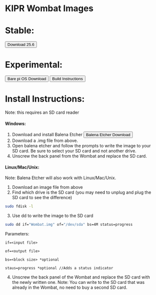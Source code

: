 # KIPR Wombat Images
# Stable:
<button href="https://www.dropbox.com/s/xmg0iyrar9tj626/Wombat-25.6.img?dl=0">Download 25.6</button>

# Experimental:
<button href="https://www.raspberrypi.com/software/operating-systems">Bare pi OS Download</button>
<button href="https://gist.github.com/Zacharyprime/c9d7918eccbbffd7f710ea69f464dd4d">Build Instructions</button>


# Install Instructions:
Note: this requires an SD card reader
#### Windows:
1. Download and install Balena Etcher
<button href="https://www.balena.io/etcher/">Balena Etcher Download</button>
2. Download a .img file from above.
3. Open balena etcher and follow the prompts to write the image to your SD card. Be sure to select your SD card and not another drive.
4. Unscrew the back panel from the Wombat and replace the SD card.

#### Linux/Mac/Unix:
Note: Balena Etcher will also work with Linux/Mac/Unix.
1. Download an image file from above
2. Find which drive is the SD card (you may need to unplug and plug the SD card to see the difference)
```sh
sudo fdisk -l
```
3. Use dd to write the image to the SD card
```sh
sudo dd if="Wombat.img" of="/dev/sda" bs=4M status=progress
```
Parameters:
```
if=<input file>

of=<output file>
  
bs=<block size> *optional
  
staus=progress *optional //Adds a status indicator
```
4. Unscrew the back panel of the Wombat and replace the SD card with the newly written one.
Note: You can write to the SD card that was already in the Wombat, no need to buy a second SD card.
